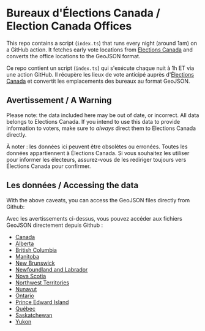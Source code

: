# Bureaux d'Élections Canada / Election Canada Offices

This repo contains a script (`index.ts`) that runs every night (around 1am) on a GitHub action. It fetches early vote locations from [Elections Canada](https://elections.ca) and converts the office locations to the GeoJSON format.

Ce repo contient un script (`index.ts`) qui s'exécute chaque nuit à 1h ET via une action GitHub. Il récupère les lieux de vote anticipé auprès d'[Élections Canada](https://elections.ca) et convertit les emplacements des bureaux au format GeoJSON.


## Avertissement / A Warning

Please note: the data included here may be out of date, or incorrect. All data belongs to Elections Canada. If you intend to use this data to provide information to voters, make sure to *always* direct them to Elections Canada directly.

À noter : les données ici peuvent être obsolètes ou erronées. Toutes les données appartiennent à Élections Canada. Si vous souhaitez les utiliser pour informer les électeurs, assurez-vous de les rediriger toujours vers Élections Canada pour confirmer.

## Les données / Accessing the data

With the above caveats, you can access the GeoJSON files directly from Github:

Avec les avertissements ci-dessus, vous pouvez accéder aux fichiers GeoJSON directement depuis Github :

- [Canada](https://raw.githubusercontent.com/cmonagle/ca-early-vote-geojson/refs/heads/main/early-vote-locations/canada.geojson)
- [Alberta](https://raw.githubusercontent.com/cmonagle/ca-early-vote-geojson/refs/heads/main/early-vote-locations/AB.geojson)
- [British Columbia](https://raw.githubusercontent.com/cmonagle/ca-early-vote-geojson/refs/heads/main/early-vote-locations/BC.geojson)
- [Manitoba](https://raw.githubusercontent.com/cmonagle/ca-early-vote-geojson/refs/heads/main/early-vote-locations/MB.geojson)
- [New Brunswick](https://raw.githubusercontent.com/cmonagle/ca-early-vote-geojson/refs/heads/main/early-vote-locations/NB.geojson)
- [Newfoundland and Labrador](https://raw.githubusercontent.com/cmonagle/ca-early-vote-geojson/refs/heads/main/early-vote-locations/NL.geojson)
- [Nova Scotia](https://raw.githubusercontent.com/cmonagle/ca-early-vote-geojson/refs/heads/main/early-vote-locations/NS.geojson)
- [Northwest Territories](https://raw.githubusercontent.com/cmonagle/ca-early-vote-geojson/refs/heads/main/early-vote-locations/NT.geojson)
- [Nunavut](https://raw.githubusercontent.com/cmonagle/ca-early-vote-geojson/refs/heads/main/early-vote-locations/NU.geojson)
- [Ontario](https://raw.githubusercontent.com/cmonagle/ca-early-vote-geojson/refs/heads/main/early-vote-locations/ON.geojson)
- [Prince Edward Island](https://raw.githubusercontent.com/cmonagle/ca-early-vote-geojson/refs/heads/main/early-vote-locations/PE.geojson)
- [Québec](https://raw.githubusercontent.com/cmonagle/ca-early-vote-geojson/refs/heads/main/early-vote-locations/QC.geojson)
- [Saskatchewan](https://raw.githubusercontent.com/cmonagle/ca-early-vote-geojson/refs/heads/main/early-vote-locations/SK.geojson)
- [Yukon](https://raw.githubusercontent.com/cmonagle/ca-early-vote-geojson/refs/heads/main/early-vote-locations/YT.geojson)
